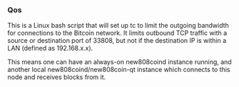 ### Qos ###

This is a Linux bash script that will set up tc to limit the outgoing bandwidth for connections to the Bitcoin network. It limits outbound TCP traffic with a source or destination port of 33808, but not if the destination IP is within a LAN (defined as 192.168.x.x).

This means one can have an always-on new808coind instance running, and another local new808coind/new808coin-qt instance which connects to this node and receives blocks from it.
